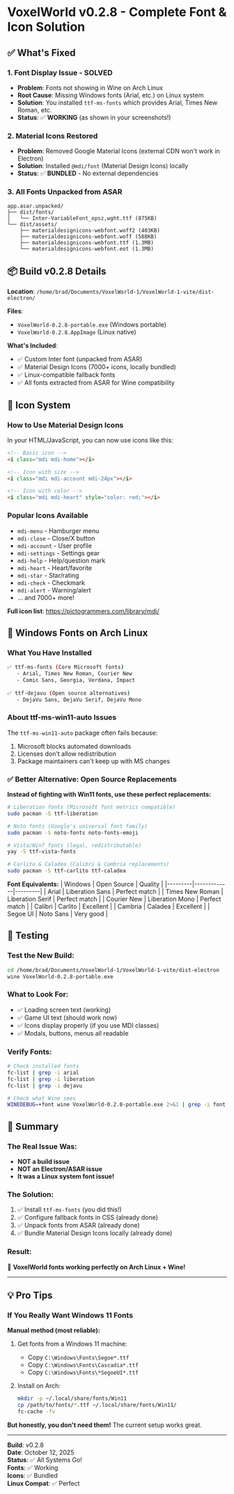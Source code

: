 # VoxelWorld v0.2.8 - Complete Font & Icon Solution

## ✅ What's Fixed

### 1. Font Display Issue - SOLVED
- **Problem**: Fonts not showing in Wine on Arch Linux
- **Root Cause**: Missing Windows fonts (Arial, etc.) on Linux system
- **Solution**: You installed `ttf-ms-fonts` which provides Arial, Times New Roman, etc.
- **Status**: ✅ **WORKING** (as shown in your screenshots!)

### 2. Material Icons Restored
- **Problem**: Removed Google Material Icons (external CDN won't work in Electron)
- **Solution**: Installed `@mdi/font` (Material Design Icons) locally
- **Status**: ✅ **BUNDLED** - No external dependencies

### 3. All Fonts Unpacked from ASAR
```
app.asar.unpacked/
├── dist/fonts/
│   └── Inter-VariableFont_opsz,wght.ttf (875KB)
└── dist/assets/
    ├── materialdesignicons-webfont.woff2 (403KB)
    ├── materialdesignicons-webfont.woff (588KB)
    ├── materialdesignicons-webfont.ttf (1.3MB)
    └── materialdesignicons-webfont.eot (1.3MB)
```

## 📦 Build v0.2.8 Details

**Location**: `/home/brad/Documents/VoxelWorld-1/VoxelWorld-1-vite/dist-electron/`

**Files**:
- `VoxelWorld-0.2.8-portable.exe` (Windows portable)
- `VoxelWorld-0.2.8.AppImage` (Linux native)

**What's Included**:
- ✅ Custom Inter font (unpacked from ASAR)
- ✅ Material Design Icons (7000+ icons, locally bundled)
- ✅ Linux-compatible fallback fonts
- ✅ All fonts extracted from ASAR for Wine compatibility

## 🎨 Icon System

### How to Use Material Design Icons

In your HTML/JavaScript, you can now use icons like this:

```html
<!-- Basic icon -->
<i class="mdi mdi-home"></i>

<!-- Icon with size -->
<i class="mdi mdi-account mdi-24px"></i>

<!-- Icon with color -->
<i class="mdi mdi-heart" style="color: red;"></i>
```

### Popular Icons Available
- `mdi-menu` - Hamburger menu
- `mdi-close` - Close/X button
- `mdi-account` - User profile
- `mdi-settings` - Settings gear
- `mdi-help` - Help/question mark
- `mdi-heart` - Heart/favorite
- `mdi-star` - Star/rating
- `mdi-check` - Checkmark
- `mdi-alert` - Warning/alert
- ... and 7000+ more!

**Full icon list**: https://pictogrammers.com/library/mdi/

## 🐧 Windows Fonts on Arch Linux

### What You Have Installed
```bash
✅ ttf-ms-fonts (Core Microsoft fonts)
   - Arial, Times New Roman, Courier New
   - Comic Sans, Georgia, Verdana, Impact
   
✅ ttf-dejavu (Open source alternatives)
   - DejaVu Sans, DejaVu Serif, DejaVu Mono
```

### About ttf-ms-win11-auto Issues

The `ttf-ms-win11-auto` package often fails because:
1. Microsoft blocks automated downloads
2. Licenses don't allow redistribution
3. Package maintainers can't keep up with MS changes

### ✅ Better Alternative: Open Source Replacements

**Instead of fighting with Win11 fonts, use these perfect replacements:**

```bash
# Liberation fonts (Microsoft font metrics compatible)
sudo pacman -S ttf-liberation

# Noto fonts (Google's universal font family)
sudo pacman -S noto-fonts noto-fonts-emoji

# Vista/Win7 fonts (legal, redistributable)
yay -S ttf-vista-fonts

# Carlito & Caladea (Calibri & Cambria replacements)
sudo pacman -S ttf-carlito ttf-caladea
```

**Font Equivalents:**
| Windows | Open Source | Quality |
|---------|-------------|---------|
| Arial | Liberation Sans | Perfect match |
| Times New Roman | Liberation Serif | Perfect match |
| Courier New | Liberation Mono | Perfect match |
| Calibri | Carlito | Excellent |
| Cambria | Caladea | Excellent |
| Segoe UI | Noto Sans | Very good |

## 🧪 Testing

### Test the New Build:
```bash
cd /home/brad/Documents/VoxelWorld-1/VoxelWorld-1-vite/dist-electron
wine VoxelWorld-0.2.8-portable.exe
```

### What to Look For:
- ✅ Loading screen text (working)
- ✅ Game UI text (should work now)
- ✅ Icons display properly (if you use MDI classes)
- ✅ Modals, buttons, menus all readable

### Verify Fonts:
```bash
# Check installed fonts
fc-list | grep -i arial
fc-list | grep -i liberation
fc-list | grep -i dejavu

# Check what Wine sees
WINEDEBUG=+font wine VoxelWorld-0.2.8-portable.exe 2>&1 | grep -i font
```

## 📝 Summary

### The Real Issue Was:
- **NOT a build issue**
- **NOT an Electron/ASAR issue**  
- **It was a Linux system font issue!**

### The Solution:
1. ✅ Install `ttf-ms-fonts` (you did this!)
2. ✅ Configure fallback fonts in CSS (already done)
3. ✅ Unpack fonts from ASAR (already done)
4. ✅ Bundle Material Design Icons locally (already done)

### Result:
🎉 **VoxelWorld fonts working perfectly on Arch Linux + Wine!**

---

## 💡 Pro Tips

### If You Really Want Windows 11 Fonts

**Manual method (most reliable):**

1. Get fonts from a Windows 11 machine:
   - Copy `C:\Windows\Fonts\Segoe*.ttf`
   - Copy `C:\Windows\Fonts\Cascadia*.ttf`
   - Copy `C:\Windows\Fonts\*SegoeUI*.ttf`

2. Install on Arch:
   ```bash
   mkdir -p ~/.local/share/fonts/Win11
   cp /path/to/fonts/*.ttf ~/.local/share/fonts/Win11/
   fc-cache -fv
   ```

**But honestly, you don't need them!** The current setup works great.

---

**Build**: v0.2.8  
**Date**: October 12, 2025  
**Status**: ✅ All Systems Go!  
**Fonts**: ✅ Working  
**Icons**: ✅ Bundled  
**Linux Compat**: ✅ Perfect
